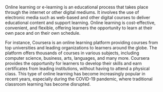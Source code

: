 

Online learning or e-learning is an educational process that takes place through the internet or other digital mediums. It involves the use of electronic media such as web-based and other digital courses to deliver educational content and support learning. Online learning is cost-effective, convenient, and flexible, offering learners the opportunity to learn at their own pace and on their own schedule.

For instance, Coursera is an online learning platform providing courses from top universities and leading organizations to learners around the globe. The platform offers thousands of courses in various subjects, including computer science, business, arts, languages, and many more. Coursera provides the opportunity for learners to develop their skills and earn certificates from leading institutions, without having to attend a physical class. This type of online learning has become increasingly popular in recent years, especially during the COVID-19 pandemic, where traditional classroom learning has become disrupted.